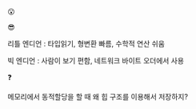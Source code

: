 😮

😎

리틀 엔디언 : 타입읽기, 형변환 빠름, 수학적 연산 쉬움

빅 엔디언 : 사람이 보기 편함, 네트워크 바이트 오더에서 사용 


❓

메모리에서 동적할당을 할 때 왜 힙 구조를 이용해서 저장하지?
